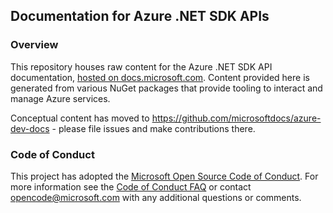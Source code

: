 ## Documentation for Azure .NET SDK APIs

### Overview

This repository houses raw content for the Azure .NET SDK API documentation, [hosted on docs.microsoft.com](https://docs.microsoft.com/dotnet/api/overview/azure/?view=azure-dotnet). Content provided here is generated from various NuGet packages that provide tooling to interact and manage Azure services.

Conceptual content has moved to https://github.com/microsoftdocs/azure-dev-docs - please file issues and make contributions there.

### Code of Conduct

This project has adopted the [Microsoft Open Source Code of Conduct](https://opensource.microsoft.com/codeofconduct/).
For more information see the [Code of Conduct FAQ](https://opensource.microsoft.com/codeofconduct/faq/) or contact [opencode@microsoft.com](mailto:opencode@microsoft.com) with any additional questions or comments.
